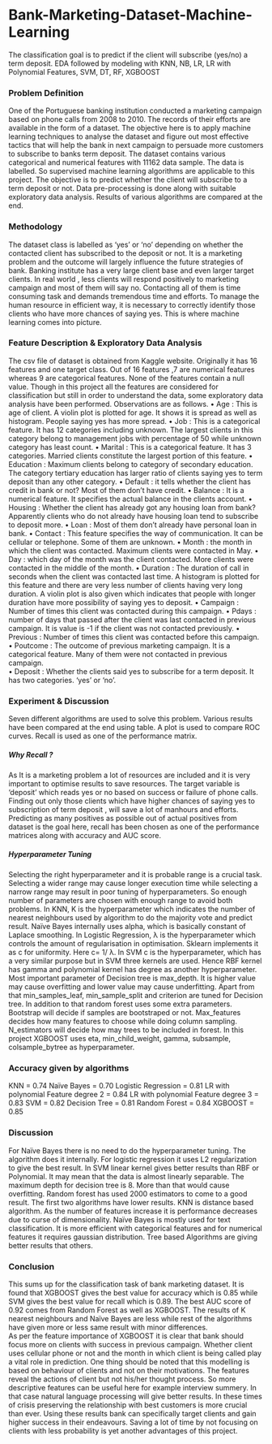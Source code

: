 # Bank-Marketing-Dataset-Machine-Learning
The classification goal is to predict if the client will subscribe (yes/no) a term deposit. EDA followed by modeling with KNN, NB, LR, LR with Polynomial Features, SVM, DT, RF, XGBOOST


### Problem Definition  
One of the Portuguese banking institution conducted a marketing campaign based on phone calls from 2008 to 2010. The records of their efforts are available in the form of a dataset. The objective here is to apply machine learning techniques to analyse the dataset and figure out most effective tactics that will help the bank in next campaign to persuade more customers to subscribe to banks term deposit.
The dataset contains various categorical and numerical features with 11162 data sample. The data is labelled. So supervised machine learning algorithms are applicable to this project. The objective is to predict whether the client will subscribe to a term deposit or not. Data pre-processing is done along with suitable exploratory data analysis. Results of various algorithms are compared at the end.

### Methodology  
The dataset class is labelled as ‘yes’ or ‘no’ depending on whether the contacted client has subscribed to the deposit or not. It is a marketing problem and the outcome will largely influence the future strategies of bank. Banking institute has a very large client base and even larger target clients. In real world , less clients will respond positively to marketing campaign and most of them will say no. Contacting all of them is time consuming task and demands tremendous time and efforts. To manage the human resource in efficient way, it is necessary to correctly identify those clients who have more chances of saying yes. This is where machine learning comes into picture.

### Feature Description & Exploratory Data Analysis
The csv file of dataset is obtained from Kaggle website. Originally it has 16 features and one target class. Out of 16 features ,7 are numerical features whereas 9 are categorical features. None of the features contain a null value. Though in this project all the features are considered for classification but still in order to understand the data, some exploratory data analysis have been performed. Observations are as follows. 
•	Age : This is age of client. A violin plot is plotted for age. It shows it is spread as well as histogram. People saying yes has more spread. 
•	Job : This is a categorical feature. It has 12 categories including unknown. The largest clients in this category belong to management jobs with percentage of 50 while unknown category has least count. 
•	Marital : This is a categorical feature. It has 3 categories. Married clients constitute the largest portion of this feature.
•	Education : Maximum clients belong to category of secondary education. The category tertiary education has larger ratio of clients saying yes to term deposit than any other category. 
•	Default : it tells whether the client has credit in bank or not? Most of them don’t have credit. 
•	Balance : It is a numerical feature. It specifies the actual balance in the clients account. 
•	Housing : Whether the client has already got any housing loan from bank? Apparently clients who do not already have housing loan tend to subscribe to deposit more. 
•	Loan : Most of them don’t already have personal loan in bank.
•	Contact : This feature specifies the way of communication. It can be cellular or telephone. Some of them are unknown. 
•	Month : the month in which the client was contacted. Maximum clients were contacted in May. 
•	Day : which day of the month was the client contacted. More clients were contacted in the middle of the month. 
•	Duration : The duration of call in seconds when the client was contacted last time. A histogram is plotted for this feature and there are very less number of clients having very long duration. A violin plot is also given which indicates that people with longer duration have more possibility of saying yes to deposit. 
•	Campaign : Number of times this client was contacted during this campaign. 
•	Pdays : number of days that passed after the client was last contacted in previous campaign. It is value is -1 if the client was not contacted previously. 
•	Previous : Number of times this client was contacted before this campaign.
•	Poutcome : The outcome of previous marketing campaign. It is a categorical feature. Many of them were not contacted in previous campaign. 	
•	Deposit : Whether the clients said yes to subscribe for a term deposit. It has two categories. ‘yes’ or ‘no’.

### Experiment & Discussion
Seven different algorithms are used to solve this problem. Various results have been compared at the end using table. A plot is used to compare ROC curves. Recall is used as one of the performance matrix.
##### Why Recall ?
As It is a marketing problem a lot of resources are included and it is very important to optimise results to save resources. The target variable is ‘deposit’ which reads yes or no based on success or failure of phone calls. Finding out only those clients which have higher chances of saying yes to subscription of term deposit , will save a lot of manhours and efforts. Predicting as many positives as possible out of actual positives from dataset is the goal here, recall has been chosen as one of the performance matrices along with accuracy and AUC score.
##### Hyperparameter Tuning
Selecting the right hyperparameter and it is probable range is a crucial task. Selecting a wider range may cause longer execution time while selecting a narrow range may result in poor tuning of hyperparameters. So enough number of parameters are chosen with enough range to avoid both problems. 
In KNN, K is the hyperparameter which indicates the number of nearest neighbours used by algorithm to do the majority vote and predict result. Naïve Bayes internally uses alpha, which is basically constant of Laplace smoothing. In Logistic Regression, λ is the hyperparameter which controls the amount of regularisation in optimisation. Sklearn implements it as c for uniformity. Here c= 1/ λ. In SVM c is the hyperparameter, which has a very similar purpose but in SVM three kernels are used. Hence RBF kernel has gamma and polynomial kernel has degree as another hyperparameter.
Most important parameter of Decision tree is max_depth. It is higher value may cause overfitting and lower value may cause underfitting. Apart from that min_samples_leaf, min_sample_split and criterion are tuned for Decision tree. In addition to that random forest uses some extra parameters. Bootstrap will decide if samples are bootstraped or not. Max_features decides how many features to choose while doing column sampling. N_estimators will decide how may trees to be included in forest. In this project XGBOOST uses eta, min_child_weight, gamma, subsample, colsample_bytree as hyperparameter. 

### Accuracy given by algorithms
KNN	= 0.74
Naïve Bayes = 0.70
Logistic Regression	=	0.81
LR with polynomial Feature degree 2	=	0.84
LR with polynomial Feature degree 3	=	0.83
SVM	=	0.82
Decision Tree	=	0.81
Random Forest	=	0.84
XGBOOST	=	0.85

### Discussion
For Naïve Bayes there is no need to do the hyperparameter tuning. The algorithm does it internally. For logistic regression it uses L2 regularization to give the best result. In SVM linear kernel gives better results than RBF or Polynomial. It may mean that the data is almost linearly separable. The maximum depth for decision tree is 8. More than that would cause overfitting. Random forest has used 2000 estimators to come to a good result. 
The first two algorithms have lower results. KNN is distance based algorithm. As the number of features increase it is performance decreases due to curse of dimensionality. Naïve Bayes is mostly used for text classification. It is more efficient with categorical features and for numerical features it requires gaussian distribution. Tree based Algorithms are giving better results that others.

### Conclusion
This sums up for the classification task of bank marketing dataset. It is found that XGBOOST gives the best value for accuracy which is 0.85 while SVM gives the best value for recall which is 0.89. The best AUC score of 0.92 comes from Random Forest as well as XGBOOST. The results of K nearest neighbours and Naïve Bayes are less while rest of the algorithms have given more or less same result with minor differences.  
As per the feature importance of XGBOOST it is clear that bank should focus more on clients with success in previous campaign. Whether client uses cellular phone or not and the month in which client is being called play a vital role in prediction. One thing should be noted that  this modelling is based on behaviour of clients and not on their motivations. The features reveal the actions of client but not his/her thought process. So more descriptive features can be useful here for example interview summery. In that case natural language processing will give better results. 
In these times of crisis preserving the relationship with best customers is more crucial than ever. Using these results bank can specifically target clients and gain higher success in their endeavours. Saving a lot of time by not focusing on clients with less probability is yet another advantages of this project.
